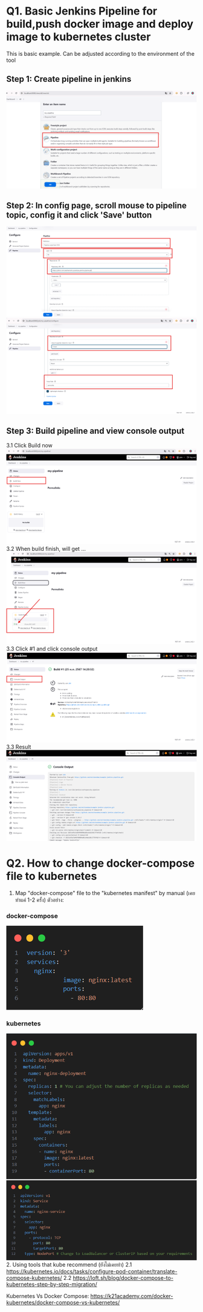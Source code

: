 # Q1. Basic Jenkins Pipeline for build,push docker image and deploy image to kubernetes cluster

This is basic example. Can be adjusted according to the environment of the tool

## Step 1: Create pipeline in jenkins
![Local Image](img/create-pipeline.png)
## Step 2: In config page, scroll mouse to pipeline topic, config it and click 'Save' button
![Local Image](img/config-1.png)
![Local Image](img/config-2.png)
## Step 3: Build pipeline and view console output
3.1 Click Build now
![Local Image](img/build-now.png)
3.2 When build finish, will get ...
![Local Image](img/result-build-now.png)
3.3 Click #1 and click console output 
![Local Image](img/console-output1.png)
3.3 Result
![Local Image](img/result.png)

# Q2. How to change docker-compose file to kubernetes
1. Map "docker-compose" file to the "kubernetes manifest" by manual (เคยทำแค่ 1-2 ครั้ง)
ตัวอย่าง:
### docker-compose
![Local Image](img/docker-compose.png)
### kubernetes
![Local Image](img/deployment-kube1.png)
![Local Image](img/service-kube.png)
2. Using tools that kube recommend (ยังไม่เคยทำ)
2.1 https://kubernetes.io/docs/tasks/configure-pod-container/translate-compose-kubernetes/
2.2 https://loft.sh/blog/docker-compose-to-kubernetes-step-by-step-migration/

Kubernetes Vs Docker Compose: https://k21academy.com/docker-kubernetes/docker-compose-vs-kubernetes/
